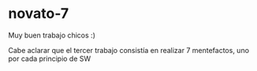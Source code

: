 # novato-7

Muy buen trabajo chicos :)

Cabe aclarar que el tercer trabajo consistía en realizar 7 mentefactos, uno por cada principio de SW

